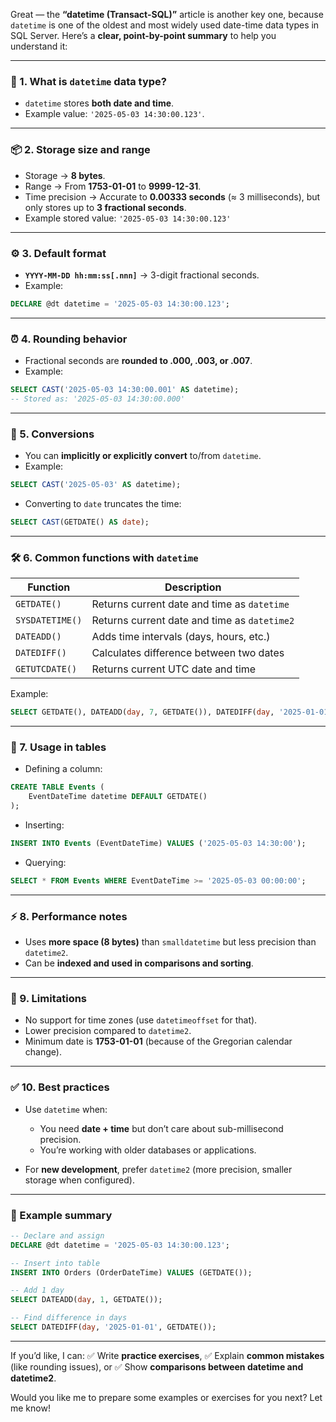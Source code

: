 Great — the **“datetime (Transact-SQL)”** article is another key one, because `datetime` is one of the oldest and most widely used date-time data types in SQL Server. Here’s a **clear, point-by-point summary** to help you understand it:

---

### 📅 1. **What is `datetime` data type?**

* `datetime` stores **both date and time**.
* Example value: `'2025-05-03 14:30:00.123'`.

---

### 📦 2. **Storage size and range**

* Storage → **8 bytes**.
* Range → From **1753-01-01** to **9999-12-31**.
* Time precision → Accurate to **0.00333 seconds** (≈ 3 milliseconds), but only stores up to **3 fractional seconds**.
* Example stored value:
  `'2025-05-03 14:30:00.123'`

---

### ⚙️ 3. **Default format**

* **`YYYY-MM-DD hh:mm:ss[.nnn]`**
  → 3-digit fractional seconds.
* Example:

```sql
DECLARE @dt datetime = '2025-05-03 14:30:00.123';
```

---

### ⏰ 4. **Rounding behavior**

* Fractional seconds are **rounded to .000, .003, or .007**.
* Example:

```sql
SELECT CAST('2025-05-03 14:30:00.001' AS datetime);
-- Stored as: '2025-05-03 14:30:00.000'
```

---

### 🔗 5. **Conversions**

* You can **implicitly or explicitly convert** to/from `datetime`.
* Example:

```sql
SELECT CAST('2025-05-03' AS datetime);
```

* Converting to `date` truncates the time:

```sql
SELECT CAST(GETDATE() AS date);
```

---

### 🛠 6. **Common functions with `datetime`**

| Function        | Description                                  |
| --------------- | -------------------------------------------- |
| `GETDATE()`     | Returns current date and time as `datetime`  |
| `SYSDATETIME()` | Returns current date and time as `datetime2` |
| `DATEADD()`     | Adds time intervals (days, hours, etc.)      |
| `DATEDIFF()`    | Calculates difference between two dates      |
| `GETUTCDATE()`  | Returns current UTC date and time            |

Example:

```sql
SELECT GETDATE(), DATEADD(day, 7, GETDATE()), DATEDIFF(day, '2025-01-01', GETDATE());
```

---

### 🔨 7. **Usage in tables**

* Defining a column:

```sql
CREATE TABLE Events (
    EventDateTime datetime DEFAULT GETDATE()
);
```

* Inserting:

```sql
INSERT INTO Events (EventDateTime) VALUES ('2025-05-03 14:30:00');
```

* Querying:

```sql
SELECT * FROM Events WHERE EventDateTime >= '2025-05-03 00:00:00';
```

---

### ⚡ 8. **Performance notes**

* Uses **more space (8 bytes)** than `smalldatetime` but less precision than `datetime2`.
* Can be **indexed and used in comparisons and sorting**.

---

### 🚫 9. **Limitations**

* No support for time zones (use `datetimeoffset` for that).
* Lower precision compared to `datetime2`.
* Minimum date is **1753-01-01** (because of the Gregorian calendar change).

---

### ✅ 10. **Best practices**

* Use `datetime` when:

  * You need **date + time** but don’t care about sub-millisecond precision.
  * You’re working with older databases or applications.
* For **new development**, prefer `datetime2` (more precision, smaller storage when configured).

---

### 📌 Example summary

```sql
-- Declare and assign
DECLARE @dt datetime = '2025-05-03 14:30:00.123';

-- Insert into table
INSERT INTO Orders (OrderDateTime) VALUES (GETDATE());

-- Add 1 day
SELECT DATEADD(day, 1, GETDATE());

-- Find difference in days
SELECT DATEDIFF(day, '2025-01-01', GETDATE());
```

---

If you’d like, I can:
✅ Write **practice exercises**,
✅ Explain **common mistakes** (like rounding issues), or
✅ Show **comparisons between datetime and datetime2**.

Would you like me to prepare some examples or exercises for you next? Let me know!
